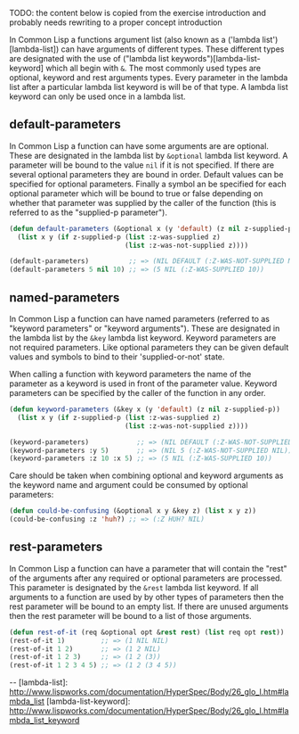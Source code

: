 TODO: the content below is copied from the exercise introduction and probably needs rewriting to a proper concept introduction

In Common Lisp a functions argument list (also known as a ('lambda list')[lambda-list]) can have arguments of different types. These different types are designated with the use of ("lambda list keywords")[lambda-list-keyword] which all begin with `&`. The most commonly used types are optional, keyword and rest arguments types. Every parameter in the lambda list after a particular lambda list keyword is will be of that type. A lambda list keyword can only be used once in a lambda list.

## default-parameters

In Common Lisp a function can have some arguments are are optional. These are designated in the lambda list by `&optional` lambda list keyword. A parameter will be bound to the value `nil` if it is not specified. If there are several optional parameters they are bound in order. Default values can be specified for optional parameters. Finally a symbol an be specified for each optional parameter which will be bound to true or false depending on whether that parameter was supplied by the caller of the function (this is referred to as the "supplied-p parameter").

```lisp
(defun default-parameters (&optional x (y 'default) (z nil z-supplied-p))
  (list x y (if z-supplied-p (list :z-was-supplied z)
                             (list :z-was-not-supplied z))))

(default-parameters)          ;; => (NIL DEFAULT (:Z-WAS-NOT-SUPPLIED NIL))
(default-parameters 5 nil 10) ;; => (5 NIL (:Z-WAS-SUPPLIED 10))
```

## named-parameters

In Common Lisp a function can have named parameters (referred to as "keyword parameters" or "keyword arguments"). These are designated in the lambda list by the `&key` lambda list keyword. Keyword parameters are not required parameters. Like optional parameters they can be given default values and symbols to bind to their 'supplied-or-not' state.

When calling a function with keyword parameters the name of the parameter as a keyword is used in front of the parameter value. Keyword parameters can be specified by the caller of the function in any order.

```lisp
(defun keyword-parameters (&key x (y 'default) (z nil z-supplied-p))
  (list x y (if z-supplied-p (list :z-was-supplied z)
                             (list :z-was-not-supplied z))))

(keyword-parameters)            ;; => (NIL DEFAULT (:Z-WAS-NOT-SUPPLIED NIL))
(keyword-parameters :y 5)       ;; => (NIL 5 (:Z-WAS-NOT-SUPPLIED NIL))
(keyword-parameters :z 10 :x 5) ;; => (5 NIL (:Z-WAS-SUPPLIED 10))
```

Care should be taken when combining optional and keyword arguments as the keyword name and argument could be consumed by optional parameters:

```lisp
(defun could-be-confusing (&optional x y &key z) (list x y z))
(could-be-confusing :z 'huh?) ;; => (:Z HUH? NIL)
```

## rest-parameters

In Common Lisp a function can have a parameter that will contain the "rest" of the arguments after any required or optional parameters are processed. This parameter is designated by the `&rest` lambda list keyword. If all arguments to a function are used by by other types of parameters then the rest parameter will be bound to an empty list. If there are unused arguments then the rest parameter will be bound to a list of those arguments.

```lisp
(defun rest-of-it (req &optional opt &rest rest) (list req opt rest))
(rest-of-it 1)         ;; => (1 NIL NIL)
(rest-of-it 1 2)       ;; => (1 2 NIL)
(rest-of-it 1 2 3)     ;; => (1 2 (3))
(rest-of-it 1 2 3 4 5) ;; => (1 2 (3 4 5))
```

--
[lambda-list]: http://www.lispworks.com/documentation/HyperSpec/Body/26_glo_l.htm#lambda_list
[lambda-list-keyword]: http://www.lispworks.com/documentation/HyperSpec/Body/26_glo_l.htm#lambda_list_keyword
